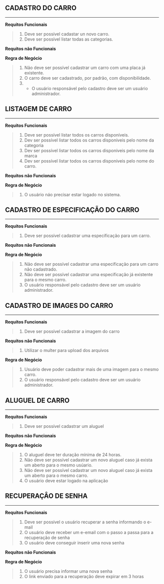 ## CADASTRO DO CARRO
---

**Requitos Funcionais**

 > 1. Deve ser possível cadastar un novo carro.
 > 2. Deve ser possível listar todas as categorias.

**Requitos não Funcionais**

**Regra de Negócio**

> 1. Não deve ser possível cadastrar um carro com uma placa já existente.
> 2. O carro deve ser cadastrado, por padrão, com disponibilidade.
> 3. * O usuário responsável pelo cadastro deve ser um usuário administrador.

## LISTAGEM DE CARRO
---

**Requitos Funcionais**

> 1. Deve ser possível listar todos os carros disponíveis.
> 2. Dev ser possível listar todos os carros disponíveis pelo nome da categoria
> 3. Dev ser possível listar todos os carros disponíveis pelo nome da marca
> 4. Dev ser possível listar todos os carros disponíveis pelo nome do carro.

**Requitos não Funcionais**

**Regra de Negócio**

> 1. O usuário náo precisar estar logado no sistema.

## CADASTRO DE ESPECIFICAÇÃO DO CARRO
---

**Requitos Funcionais**

> 1. Deve ser possível cadastrar uma especificação para um carro.


**Requitos não Funcionais**

**Regra de Negócio**

> 1. Não deve ser possível cadastrar uma especificação para um carro não cadastrado.
> 2. Não deve ser possível cadastrar uma especificação já existente para o mesmo carro.
> 3. O usuário responsável pelo cadastro deve ser um usuário administrador.

## CADASTRO DE IMAGES DO CARRO
---

**Requitos Funcionais**

> 1. Deve ser possível cadastrar a imagem do carro

**Requitos não Funcionais**

> 1. Utilizar o multer para upload dos arquivos

**Regra de Negócio**

> 1. Usuário deve poder cadastrar mais de uma imagem para o mesmo carro.
> 2. O usuário responsável pelo cadastro deve ser um usuário administrador.


## ALUGUEL DE CARRO
---

**Requitos Funcionais**

> 1. Deve ser possível cadastrar um aluguel

**Requitos não Funcionais**


**Regra de Negócio**

> 1. O aluguel deve ter duração mínima de 24 horas.
> 2. Não deve ser possível cadastrar um novo aluguel caso já exista um aberto para o mesmo usúario.
> 3. Não deve ser possível cadastrar um novo aluguel caso já exista um aberto para o mesmo carro.
> 4. O usuário deve estar logado na aplicação


## RECUPERAÇÂO DE SENHA
---

**Requitos Funcionais**

> 1. Deve ser possível o usuário recuperar a senha informando o e-mail
> 2. O usuário deve receber um e-email com o passo a passa para a recuperação de senha
> 3. O usuário deve conseguir inserir uma nova senha

**Requitos não Funcionais**


**Regra de Negócio**

> 1. O usuário precisa informar uma nova senha
> 2. O link enviado para a recuperação deve expirar em 3 horas
